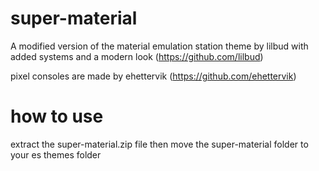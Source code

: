# super-material
A modified version of the material emulation station theme by lilbud with added systems and a modern look (https://github.com/lilbud)

pixel consoles are made by ehettervik (https://github.com/ehettervik)



# how to use
extract the super-material.zip file then move the super-material folder to your es themes folder
